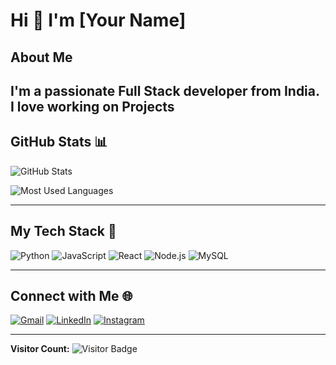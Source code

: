 # Hi 👋 I'm [Your Name]

## About Me
I'm a passionate Full Stack developer from India. I love working on Projects
---

## GitHub Stats 📊
![GitHub Stats](https://github-readme-stats.vercel.app/api?username=yourusername&show_icons=true&theme=radical)

![Most Used Languages](https://github-readme-stats.vercel.app/api/top-langs/?username=yourusername&layout=compact&theme=radical)

---

## My Tech Stack 🚀
![Python](https://img.shields.io/badge/-Python-333333?style=flat&logo=python)
![JavaScript](https://img.shields.io/badge/-JavaScript-333333?style=flat&logo=javascript)
![React](https://img.shields.io/badge/-React-333333?style=flat&logo=react)
![Node.js](https://img.shields.io/badge/-Node.js-333333?style=flat&logo=node.js)
![MySQL](https://img.shields.io/badge/-MySQL-333333?style=flat&logo=mysql)

---

## Connect with Me 🌐
[![Gmail](https://img.shields.io/badge/Gmail-red?style=for-the-badge&logo=gmail&logoColor=white)](mailto:your-email@gmail.com)
[![LinkedIn](https://img.shields.io/badge/LinkedIn-blue?style=for-the-badge&logo=linkedin&logoColor=white)](https://linkedin.com/in/yourprofile)
[![Instagram](https://img.shields.io/badge/Instagram-purple?style=for-the-badge&logo=instagram&logoColor=white)](https://instagram.com/yourprofile)

---

**Visitor Count:**
![Visitor Badge](https://visitor-badge.glitch.me/badge?page_id=yourusername.yourusername)
